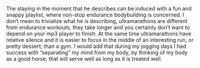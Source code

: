 The staying in the moment that he describes can be induced with a fun and
snappy playlist, where non-stop endurance bodybuilding is concerned. I
don’t mean to trivialize what he is describing, ultramarathons are
different from endurance workouts, they take longer and you certainly don’t
want to depend on your mp3 player to finish. At the same time
ultramarathons have relative silence and it is easier to focus in the
middle of an interesting run, or pretty dessert; than a gym. I would add
that during my jogging days I had success with “separating” my mind from my
body, by thinking of my body as a good horse, that will serve well as long
as it is treated well.